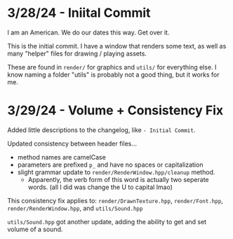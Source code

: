 # 3/28/24 - Iniital Commit

I am an American. We do our dates this way. Get over it.

This is the initial commit. I have a window that renders some text, as well as many "helper" files for drawing / playing assets.

These are found in `render/` for graphics and `utils/` for everything else. I know naming a folder "utils" is probably not a good thing, but it works for me.

# 3/29/24 - Volume + Consistency Fix

Added little descriptions to the changelog, like `- Initial Commit`.

Updated consistency between header files...

- method names are camelCase
- parameters are prefixed `p_` and have no spaces or capitalization
- slight grammar update to `render/RenderWindow.hpp/cleanup` method.
  - Apparently, the verb form of this word is actually two seperate words. (all I did was change the U to capital lmao)

This consistency fix applies to: `render/DrawnTexture.hpp`, `render/Font.hpp`, `render/RenderWindow.hpp`, and `utils/Sound.hpp`

`utils/Sound.hpp` got another update, adding the ability to get and set volume of a sound.
